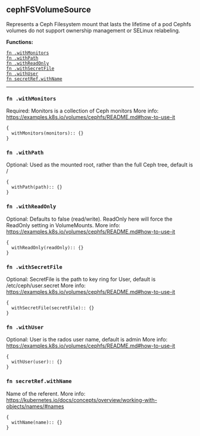 
## cephFSVolumeSource
Represents a Ceph Filesystem mount that lasts the lifetime of a pod Cephfs volumes do not support ownership management or SELinux relabeling.

**Functions:**

[`fn .withMonitors`](#fn-withmonitors)  
[`fn .withPath`](#fn-withpath)  
[`fn .withReadOnly`](#fn-withreadonly)  
[`fn .withSecretFile`](#fn-withsecretfile)  
[`fn .withUser`](#fn-withuser)  
[`fn secretRef.withName`](#fn-secretrefwithname)  

---


### `fn .withMonitors`
Required: Monitors is a collection of Ceph monitors More info: https://examples.k8s.io/volumes/cephfs/README.md#how-to-use-it
```jsonnet
{
  withMonitors(monitors):: {}
}
```

### `fn .withPath`
Optional: Used as the mounted root, rather than the full Ceph tree, default is /
```jsonnet
{
  withPath(path):: {}
}
```

### `fn .withReadOnly`
Optional: Defaults to false (read/write). ReadOnly here will force the ReadOnly setting in VolumeMounts. More info: https://examples.k8s.io/volumes/cephfs/README.md#how-to-use-it
```jsonnet
{
  withReadOnly(readOnly):: {}
}
```

### `fn .withSecretFile`
Optional: SecretFile is the path to key ring for User, default is /etc/ceph/user.secret More info: https://examples.k8s.io/volumes/cephfs/README.md#how-to-use-it
```jsonnet
{
  withSecretFile(secretFile):: {}
}
```

### `fn .withUser`
Optional: User is the rados user name, default is admin More info: https://examples.k8s.io/volumes/cephfs/README.md#how-to-use-it
```jsonnet
{
  withUser(user):: {}
}
```

### `fn secretRef.withName`
Name of the referent. More info: https://kubernetes.io/docs/concepts/overview/working-with-objects/names/#names
```jsonnet
{
  withName(name):: {}
}
```

